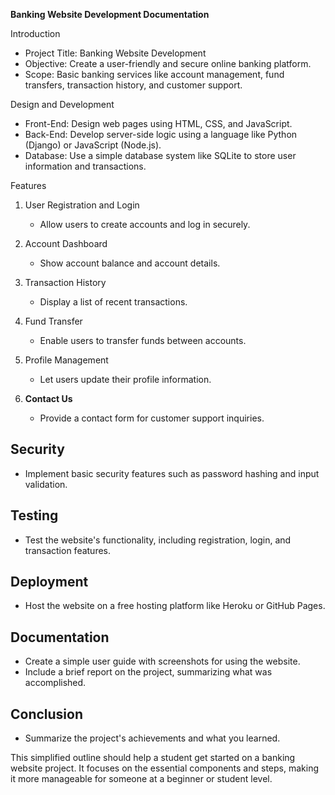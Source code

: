 **Banking Website Development Documentation**

Introduction

- Project Title: Banking Website Development
- Objective: Create a user-friendly and secure online banking platform.
- Scope: Basic banking services like account management, fund transfers, transaction history, and customer support.

Design and Development

- Front-End: Design web pages using HTML, CSS, and JavaScript.
- Back-End: Develop server-side logic using a language like Python (Django) or JavaScript (Node.js).
- Database: Use a simple database system like SQLite to store user information and transactions.

Features

1. User Registration and Login
   - Allow users to create accounts and log in securely.

2. Account Dashboard
   - Show account balance and account details.

3. Transaction History
   - Display a list of recent transactions.

4. Fund Transfer
   - Enable users to transfer funds between accounts.

5. Profile Management
   - Let users update their profile information.

6. **Contact Us**
   - Provide a contact form for customer support inquiries.

## Security
- Implement basic security features such as password hashing and input validation.

## Testing
- Test the website's functionality, including registration, login, and transaction features.

## Deployment
- Host the website on a free hosting platform like Heroku or GitHub Pages.

## Documentation
- Create a simple user guide with screenshots for using the website.
- Include a brief report on the project, summarizing what was accomplished.

## Conclusion
- Summarize the project's achievements and what you learned.

This simplified outline should help a student get started on a banking website project. It focuses on the essential components and steps, making it more manageable for someone at a beginner or student level.
